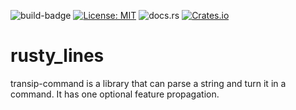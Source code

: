 ![build-badge](https://github.com/paulusminus/transipctl/actions/workflows/rust.yml/badge.svg)
[![License: MIT](https://img.shields.io/badge/License-MIT-yellow.svg)](https://opensource.org/licenses/MIT)
![docs.rs](https://img.shields.io/docsrs/transip-command)
[![Crates.io](https://img.shields.io/crates/v/rusty-lines)](https://crates.io/crates/rusty_lines)

# rusty_lines

transip-command is a library that can parse a string and turn it in a command. It has one optional feature propagation.

